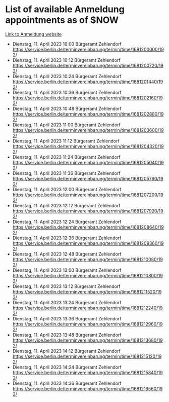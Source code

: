 # List of available Anmeldung appointments as of $NOW
[Link to Anmeldung website](https://service.berlin.de/terminvereinbarung/termin/tag.php?termin=1&anliegen[]=120686&dienstleisterlist=122210,122217,327316,122219,327312,122227,327314,122231,327346,122243,327348,122254,122252,329742,122260,329745,122262,329748,122271,327278,122273,327274,122277,327276,330436,122280,327294,122282,327290,122284,327292,122291,327270,122285,327266,122286,327264,122296,327268,150230,329760,122297,327286,122294,327284,122312,329763,122314,329775,122304,327330,122311,327334,122309,327332,317869,122281,327352,122279,329772,122283,122276,327324,122274,327326,122267,329766,122246,327318,122251,327320,122257,327322,122208,327298,122226,327300&herkunft=http%3A%2F%2Fservice.berlin.de%2Fdienstleistung%2F120686%2F)
- Dienstag, 11. April 2023 10:00 Bürgeramt Zehlendorf https://service.berlin.de/terminvereinbarung/termin/time/1681200000/192/
- Dienstag, 11. April 2023 10:12 Bürgeramt Zehlendorf https://service.berlin.de/terminvereinbarung/termin/time/1681200720/192/
- Dienstag, 11. April 2023 10:24 Bürgeramt Zehlendorf https://service.berlin.de/terminvereinbarung/termin/time/1681201440/192/
- Dienstag, 11. April 2023 10:36 Bürgeramt Zehlendorf https://service.berlin.de/terminvereinbarung/termin/time/1681202160/192/
- Dienstag, 11. April 2023 10:48 Bürgeramt Zehlendorf https://service.berlin.de/terminvereinbarung/termin/time/1681202880/192/
- Dienstag, 11. April 2023 11:00 Bürgeramt Zehlendorf https://service.berlin.de/terminvereinbarung/termin/time/1681203600/192/
- Dienstag, 11. April 2023 11:12 Bürgeramt Zehlendorf https://service.berlin.de/terminvereinbarung/termin/time/1681204320/192/
- Dienstag, 11. April 2023 11:24 Bürgeramt Zehlendorf https://service.berlin.de/terminvereinbarung/termin/time/1681205040/192/
- Dienstag, 11. April 2023 11:36 Bürgeramt Zehlendorf https://service.berlin.de/terminvereinbarung/termin/time/1681205760/192/
- Dienstag, 11. April 2023 12:00 Bürgeramt Zehlendorf https://service.berlin.de/terminvereinbarung/termin/time/1681207200/192/
- Dienstag, 11. April 2023 12:12 Bürgeramt Zehlendorf https://service.berlin.de/terminvereinbarung/termin/time/1681207920/192/
- Dienstag, 11. April 2023 12:24 Bürgeramt Zehlendorf https://service.berlin.de/terminvereinbarung/termin/time/1681208640/192/
- Dienstag, 11. April 2023 12:36 Bürgeramt Zehlendorf https://service.berlin.de/terminvereinbarung/termin/time/1681209360/192/
- Dienstag, 11. April 2023 12:48 Bürgeramt Zehlendorf https://service.berlin.de/terminvereinbarung/termin/time/1681210080/192/
- Dienstag, 11. April 2023 13:00 Bürgeramt Zehlendorf https://service.berlin.de/terminvereinbarung/termin/time/1681210800/192/
- Dienstag, 11. April 2023 13:12 Bürgeramt Zehlendorf https://service.berlin.de/terminvereinbarung/termin/time/1681211520/192/
- Dienstag, 11. April 2023 13:24 Bürgeramt Zehlendorf https://service.berlin.de/terminvereinbarung/termin/time/1681212240/192/
- Dienstag, 11. April 2023 13:36 Bürgeramt Zehlendorf https://service.berlin.de/terminvereinbarung/termin/time/1681212960/192/
- Dienstag, 11. April 2023 13:48 Bürgeramt Zehlendorf https://service.berlin.de/terminvereinbarung/termin/time/1681213680/192/
- Dienstag, 11. April 2023 14:12 Bürgeramt Zehlendorf https://service.berlin.de/terminvereinbarung/termin/time/1681215120/192/
- Dienstag, 11. April 2023 14:24 Bürgeramt Zehlendorf https://service.berlin.de/terminvereinbarung/termin/time/1681215840/192/
- Dienstag, 11. April 2023 14:36 Bürgeramt Zehlendorf https://service.berlin.de/terminvereinbarung/termin/time/1681216560/192/
